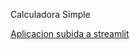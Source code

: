 Calculadora Simple

[Aplicacion subida a streamlit](https://escenario05sumaapp-p6vhlqmpyrjoynefxpz7zg.streamlit.app/)
